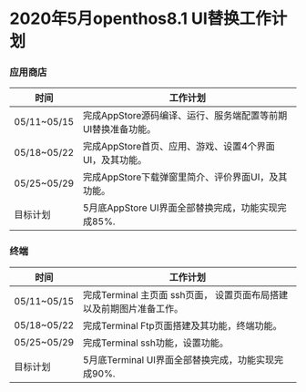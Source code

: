# 2020年5月openthos8.1 UI替换工作计划

### 应用商店
时间|工作计划
---|---
05/11~05/15|完成AppStore源码编译、运行、服务端配置等前期UI替换准备功能。
05/18~05/22|完成AppStore首页、应用、游戏、设置4个界面UI，及其功能。
05/25~05/29|完成AppStore下载弹窗里简介、评价界面UI，及其功能。
目标计划|5月底AppStore UI界面全部替换完成，功能实现完成85%.

### 终端
时间|工作计划
---|---
05/11~05/15|完成Terminal 主页面  ssh页面， 设置页面布局搭建以及前期图片准备工作。
05/18~05/22|完成Terminal Ftp页面搭建及其功能，终端功能。
05/25~05/29|完成Terminal ssh功能，设置功能。
目标计划|5月底Terminal UI界面全部替换完成，功能实现完成90%.
